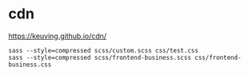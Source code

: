 # cdn

https://keuving.github.io/cdn/

```
sass --style=compressed scss/custom.scss css/test.css
sass --style=compressed scss/frontend-business.scss css/frontend-business.css

```
